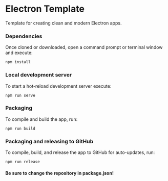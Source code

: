 # Electron Template
Template for creating clean and modern Electron apps.

### Dependencies
Once cloned or downloaded, open a command prompt or terminal window and execute:
```
npm install
```

### Local development server
To start a hot-reload development server execute:
```
npm run serve
```

### Packaging
To compile and build the app, run:
```
npm run build
```

### Packaging and releasing to GitHub
To compile, build, and release the app to GitHub for auto-updates, run:
```
npm run release
```
#### Be sure to change the repository in package.json!
